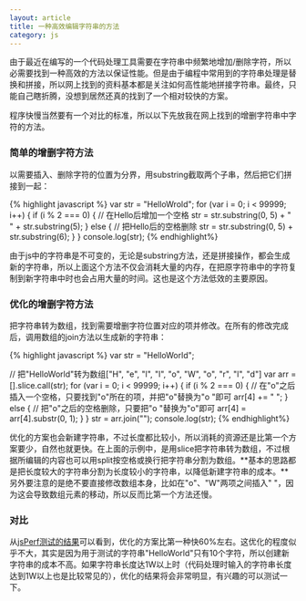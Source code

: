 ```yaml
---
layout: article
title: 一种高效编辑字符串的方法
category: js
---
```


由于最近在编写的一个代码处理工具需要在字符串中频繁地增加/删除字符，所以必需要找到一种高效的方法以保证性能。但是由于编程中常用到的字符串处理是替换和拼接，所以网上找到的资料基本都是关注如何高性能地拼接字符串。最终，只能自己瞎折腾，没想到居然还真的找到了一个相对较快的方案。

程序快慢当然要有一个对比的标准，所以以下先放我在网上找到的增删字符串中字符的方法。

### 简单的增删字符方法

以需要插入、删除字符的位置为分界，用substring截取两个子串，然后把它们拼接到一起：

{% highlight javascript %}
var str = "HelloWrold";
for (var i = 0; i < 99999; i++) {
  if (i % 2 === 0) {
    // 在Hello后增加一个空格
    str = str.substring(0, 5) + " " + str.substring(5);
  } else {
    // 把Hello后的空格删除
    str = str.substring(0, 5) + str.substring(6);
  }
}
console.log(str);
{% endhighlight%}

由于js中的字符串是不可变的，无论是substring方法，还是拼接操作，都会生成新的字符串，所以上面这个方法不仅会消耗大量的内存，在把原字符串中的字符复制到新字符串中时也会占用大量的时间。这也是这个方法低效的主要原因。

### 优化的增删字符方法

把字符串转为数组，找到需要增删字符位置对应的项并修改。在所有的修改完成后，调用数组的join方法以生成新的字符串：

{% highlight javascript %}
var str = "HelloWorld";

// 把"HelloWorld"转为数组["H", "e", "l", "l", "o", "W", "o", "r", "l", "d"]
var arr = [].slice.call(str);
for (var i = 0; i < 99999; i++) {
  if (i % 2 === 0) {
    // 在"o"之后插入一个空格，只要找到"o"所在的项，并把"o"替换为"o "即可
    arr[4] += " ";
  } else {
    // 把"o"之后的空格删除，只要把"o "替换为"o"即可
    arr[4] = arr[4].substr(0, 1);
  }
}
str = arr.join("");
console.log(str);
{% endhighlight%}

优化的方案也会新建字符串，不过长度都比较小，所以消耗的资源还是比第一个方案要少，自然也就更快。在上面的示例中，是用slice把字符串转为数组，不过根据所编辑的内容也可以用split按空格或换行把字符串分割为数组。**基本的思路都是把长度较大的字符串分割为长度较小的字符串，以降低新建字符串的成本。**另外要注意的是绝不要直接修改数组本身，比如在"o"、"W"两项之间插入" "，因为这会导致数组元素的移动，所以反而比第一个方法还慢。

### 对比
从[jsPerf测试的结果](http://jsperf.com/the-fastest-way-to-edit-string)可以看到，优化的方案比第一种快60%左右。这优化的程度似乎不大，其实是因为用于测试的字符串"HelloWorld"只有10个字符，所以创建新字符串的成本不高。如果字符串长度达1W以上时（代码处理时输入的字符串长度达到1W以上也是比较常见的），优化的结果将会非常明显，有兴趣的可以测试一下。
